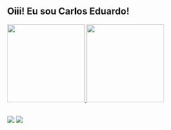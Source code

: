 ## Oiii! Eu sou Carlos Eduardo!
 <div>
  <a href="https://github.com/Solrac23">
  <img height="180em" src="https://github-readme-stats.vercel.app/api?username=Solrac23&show_icons=true&theme=prussian&include_all_commits=true&count_private=true"/>
  <img height="180em" src="https://github-readme-stats.vercel.app/api/top-langs/?username=Solrac23&layout=compact&langs_count=10&theme=prussian&exclude=libratag,gg-shield,github-readme-stats"/>
</div>

  ##
  
  <div>
  <a href = "mailto: eduardosantoos573@gmail.com"><img src="https://img.shields.io/badge/-Gmail-%23EA4335?style=for-the-badge&logo=gmail&logoColor=white" target="_blank"></a>
  <a href="https://www.linkedin.com/in/carlos-santos-981844086/" target="_blank"><img src="https://img.shields.io/badge/-LinkedIn-%230077B5?style=for-the-badge&logo=linkedin&logoColor=white" target="_blank"></a>
</div>

